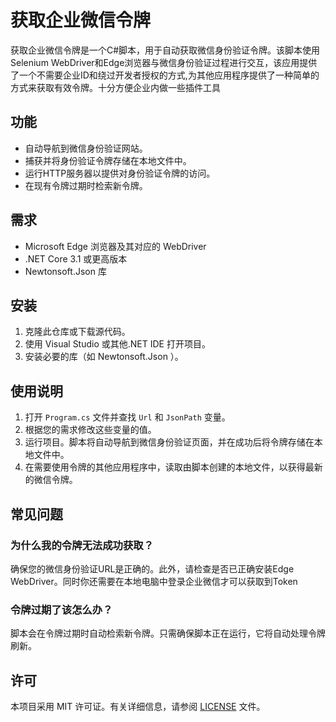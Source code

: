 # 获取企业微信令牌

获取企业微信令牌是一个C#脚本，用于自动获取微信身份验证令牌。该脚本使用Selenium WebDriver和Edge浏览器与微信身份验证过程进行交互，该应用提供了一个不需要企业ID和绕过开发者授权的方式,为其他应用程序提供了一种简单的方式来获取有效令牌。十分方便企业内做一些插件工具

## 功能

- 自动导航到微信身份验证网站。
- 捕获并将身份验证令牌存储在本地文件中。
- 运行HTTP服务器以提供对身份验证令牌的访问。
- 在现有令牌过期时检索新令牌。

## 需求

- Microsoft Edge 浏览器及其对应的 WebDriver
- .NET Core 3.1 或更高版本
- Newtonsoft.Json 库

## 安装

1. 克隆此仓库或下载源代码。
2. 使用 Visual Studio 或其他.NET IDE 打开项目。
3. 安装必要的库（如 Newtonsoft.Json ）。

## 使用说明

1. 打开 `Program.cs` 文件并查找 `Url` 和 `JsonPath` 变量。
2. 根据您的需求修改这些变量的值。
3. 运行项目。脚本将自动导航到微信身份验证页面，并在成功后将令牌存储在本地文件中。
4. 在需要使用令牌的其他应用程序中，读取由脚本创建的本地文件，以获得最新的微信令牌。

## 常见问题

### 为什么我的令牌无法成功获取？

确保您的微信身份验证URL是正确的。此外，请检查是否已正确安装Edge WebDriver。同时你还需要在本地电脑中登录企业微信才可以获取到Token

### 令牌过期了该怎么办？

脚本会在令牌过期时自动检索新令牌。只需确保脚本正在运行，它将自动处理令牌刷新。

## 许可

本项目采用 MIT 许可证。有关详细信息，请参阅 [LICENSE](LICENSE) 文件。
